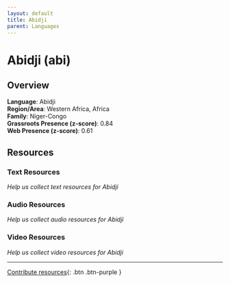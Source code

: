 ```yaml
---
layout: default
title: Abidji
parent: Languages
---
```


# Abidji (abi)

## Overview

**Language**: Abidji  
**Region/Area**: Western Africa, Africa  
**Family**: Niger-Congo  
**Grassroots Presence (z-score)**: 0.84  
**Web Presence (z-score)**: 0.61  

## Resources

### Text Resources
*Help us collect text resources for Abidji*

### Audio Resources
*Help us collect audio resources for Abidji*

### Video Resources
*Help us collect video resources for Abidji*

---

[Contribute resources](https://forms.office.com/e/1SfLJx3u1r){: .btn .btn-purple }
